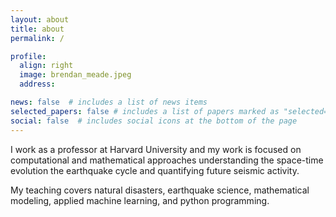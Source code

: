 ```yaml
---
layout: about
title: about
permalink: /

profile:
  align: right
  image: brendan_meade.jpeg
  address:

news: false  # includes a list of news items
selected_papers: false # includes a list of papers marked as "selected={true}"
social: false  # includes social icons at the bottom of the page
---
```


I work as a professor at Harvard University and my work is focused on computational and mathematical approaches understanding the space-time evolution the earthquake cycle and quantifying future seismic activity.

My teaching covers natural disasters, earthquake science, mathematical modeling, applied machine learning, and python programming.
